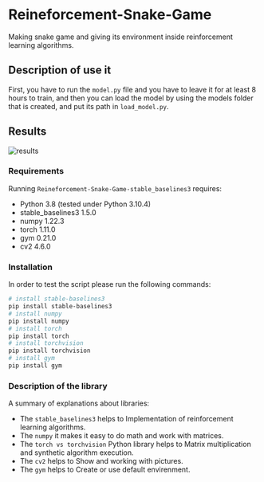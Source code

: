 # Reineforcement-Snake-Game
Making snake game and giving its environment inside reinforcement learning algorithms.

## Description of use it
First, you have to run the `model.py` file and you have to leave it for at least 8 hours to train, and then you can load the model by using the models folder that is created, and put its path in `load_model.py`.

## Results
![results](https://user-images.githubusercontent.com/113052872/191728344-ef7c7448-5ea3-4a6c-bd6c-70db54013774.gif)

### Requirements
Running `Reineforcement-Snake-Game-stable_baselines3` requires:
* Python 3.8 (tested under Python 3.10.4)
* stable_baselines3 1.5.0
* numpy 1.22.3
* torch 1.11.0
* gym 0.21.0
* cv2 4.6.0

### Installation
In order to test the script please run the following commands:
```sh
# install stable-baselines3
pip install stable-baselines3
# install numpy
pip install numpy
# install torch
pip install torch
# install torchvision
pip install torchvision
# install gym
pip install gym
```

### Description of the library
A summary of explanations about libraries:
* The `stable_baselines3` helps to Implementation of reinforcement learning algorithms.
* The `numpy` it makes it easy to do math and work with matrices.
* The `torch vs torchvision` Python  library helps to Matrix multiplication and synthetic algorithm execution.
* The `cv2` helps to Show and working with pictures.
* The `gym` helps to Create or use default envirenment.

